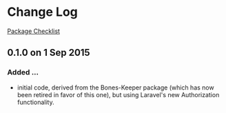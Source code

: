 # Change Log
[Package Checklist](http://phppackagechecklist.com)

## 0.1.0 on 1 Sep 2015
### Added ...
- initial code, derived from the Bones-Keeper package (which has now been retired in favor of this one), but using Laravel's new Authorization functionality.
